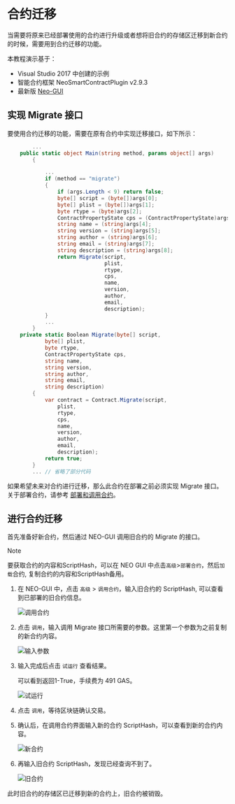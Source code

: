 # 合约迁移

当需要将原来已经部署使用的合约进行升级或者想将旧合约的存储区迁移到新合约的时候，需要用到合约迁移的功能。

本教程演示基于：

- Visual Studio 2017 中创建的示例
- 智能合约框架 NeoSmartContractPlugin v2.9.3
- 最新版 [Neo-GUI](https://github.com/neo-project/neo-gui/releases)

## 实现 Migrate 接口
要使用合约迁移的功能，需要在原有合约中实现迁移接口，如下所示：
```c#
       	...
	public static object Main(string method, params object[] args)
        {

            ...
            if (method == "migrate")
            {
                if (args.Length < 9) return false;
                byte[] script = (byte[])args[0];
                byte[] plist = (byte[])args[1];
                byte rtype = (byte)args[2];
                ContractPropertyState cps = (ContractPropertyState)args[3];
                string name = (string)args[4];
                string version = (string)args[5];
                string author = (string)args[6];
                string email = (string)args[7];
                string description = (string)args[8];
                return Migrate(script, 
                               plist, 
                               rtype, 
                               cps, 
                               name, 
                               version, 
                               author, 
                               email, 
                               description);
            }
            ...
        }
	private static Boolean Migrate(byte[] script, 
            byte[] plist, 
            byte rtype, 
            ContractPropertyState cps, 
            string name, 
            string version, 
            string author, 
            string email, 
            string description)
        {
            var contract = Contract.Migrate(script, 
                plist,
                rtype, 
                cps, 
                name, 
                version,
                author, 
                email, 
                description);
            return true;
        }
       	... // 省略了部分代码
```

如果希望未来对合约进行迁移，那么此合约在部署之前必须实现 Migrate 接口。关于部署合约，请参考 [部署和调用合约](../quickstart/deploy-invoke.md)。

## 进行合约迁移
首先准备好新合约，然后通过 NEO-GUI 调用旧合约的 Migrate 的接口。

> [!Note]
>
> 要获取合约的内容和ScriptHash，可以在 NEO GUI 中点击`高级`>`部署合约`，然后`加载`合约, 复制合约的内容和ScriptHash备用。

1. 在 NEO-GUI 中，点击 `高级` > `调用合约`，输入旧合约的 ScriptHash, 可以查看到已部署的旧合约信息。

   ![调用合约](assets/migrate_m1.png)

2. 点击 `调用`，输入调用 Migrate 接口所需要的参数。这里第一个参数为之前复制的新合约内容。

   ![输入参数](assets/migrate_m2.png)

3. 输入完成后点击 `试运行` 查看结果。

   可以看到返回1-True，手续费为 491 GAS。

   ![试运行](assets/migrate_m3.png)

4. 点击 `调用`，等待区块链确认交易。
5. 确认后，在调用合约界面输入新的合约 ScriptHash，可以查看到新的合约内容。

   ![新合约](assets/migrate_m4.png)

6. 再输入旧合约 ScriptHash，发现已经查询不到了。

   ![旧合约](assets/migrate_m5.png)

此时旧合约的存储区已迁移到新的合约上，旧合约被销毁。
